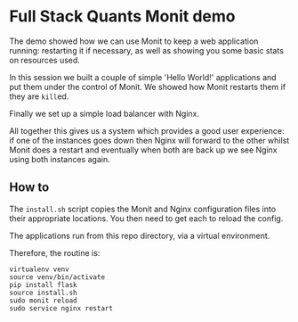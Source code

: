 Full Stack Quants Monit demo
====

The demo showed how we can use Monit to keep a web application running:
restarting it if necessary, as well as showing you some basic stats on
resources used.

In this session we built a couple of simple 'Hello World!' applications and
put them under the control of Monit. We showed how Monit restarts them
if they are `kill`ed.

Finally we set up a simple load balancer with Nginx.

All together this gives us a system which provides a good user experience: if
one of the instances goes down then Nginx will forward to the other whilst
Monit does a restart and eventually when both are back up we see Nginx using
both instances again.

How to
----
The `install.sh` script copies the Monit and Nginx configuration files into
their appropriate locations. You then need to get each to reload the config.

The applications run from this repo directory, via a virtual environment.

Therefore, the routine is:

    virtualenv venv
    source venv/bin/activate
    pip install flask
    source install.sh
    sudo monit reload
    sudo service nginx restart

